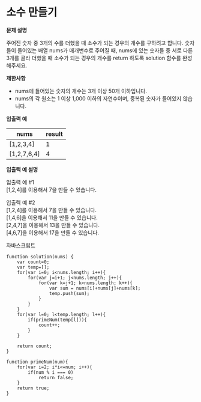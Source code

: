 # 소수 만들기

**문제 설명**

주어진 숫자 중 3개의 수를 더했을 때 소수가 되는 경우의 개수를 구하려고 합니다. 숫자들이 들어있는 배열 nums가 매개변수로 주어질 때, nums에 있는 숫자들 중 서로 다른 3개를 골라 더했을 때 소수가 되는 경우의 개수를 return 하도록 solution 함수를 완성해주세요.

**제한사항**

* nums에 들어있는 숫자의 개수는 3개 이상 50개 이하입니다.
* nums의 각 원소는 1 이상 1,000 이하의 자연수이며, 중복된 숫자가 들어있지 않습니다.

**입출력 예**

| nums         | result |
| ------------ | ------ |
| \[1,2,3,4]   | 1      |
| \[1,2,7,6,4] | 4      |

**입출력 예 설명**

입출력 예 #1\
\[1,2,4]를 이용해서 7을 만들 수 있습니다.

입출력 예 #2\
\[1,2,4]를 이용해서 7을 만들 수 있습니다.\
\[1,4,6]을 이용해서 11을 만들 수 있습니다.\
\[2,4,7]을 이용해서 13을 만들 수 있습니다.\
\[4,6,7]을 이용해서 17을 만들 수 있습니다.

자바스크립트

```
function solution(nums) {
    var count=0;
    var temp=[];
    for(var i=0; i<nums.length; i++){
        for(var j=i+1; j<nums.length; j++){
            for(var k=j+1; k<nums.length; k++){
                var sum = nums[i]+nums[j]+nums[k];
                temp.push(sum);
            }
        }
    }
    for(var l=0; l<temp.length; l++){
        if(primeNum(temp[l])){
            count++;
        }
    }
    
    return count;
}

function primeNum(num){
    for(var i=2; i*i<=num; i++){
        if(num % i === 0)
            return false;
    }
    return true;
}
```
